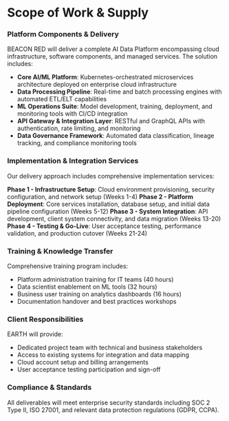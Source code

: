 <!-- DRAFT v0.1 -->
# Scope of Work & Supply

### Platform Components & Delivery

BEACON RED will deliver a complete AI Data Platform encompassing cloud infrastructure, software components, and managed services. The solution includes:

- **Core AI/ML Platform**: Kubernetes-orchestrated microservices architecture deployed on enterprise cloud infrastructure
- **Data Processing Pipeline**: Real-time and batch processing engines with automated ETL/ELT capabilities
- **ML Operations Suite**: Model development, training, deployment, and monitoring tools with CI/CD integration
- **API Gateway & Integration Layer**: RESTful and GraphQL APIs with authentication, rate limiting, and monitoring
- **Data Governance Framework**: Automated data classification, lineage tracking, and compliance monitoring tools

<!-- TODO: Add platform architecture diagram -->

### Implementation & Integration Services

Our delivery approach includes comprehensive implementation services:

**Phase 1 - Infrastructure Setup**: Cloud environment provisioning, security configuration, and network setup (Weeks 1-4)
**Phase 2 - Platform Deployment**: Core services installation, database setup, and initial data pipeline configuration (Weeks 5-12)
**Phase 3 - System Integration**: API development, client system connectivity, and data migration (Weeks 13-20)
**Phase 4 - Testing & Go-Live**: User acceptance testing, performance validation, and production cutover (Weeks 21-24)

### Training & Knowledge Transfer

Comprehensive training program includes:
- Platform administration training for IT teams (40 hours)
- Data scientist enablement on ML tools (32 hours)
- Business user training on analytics dashboards (16 hours)
- Documentation handover and best practices workshops

### Client Responsibilities

EARTH will provide:
- Dedicated project team with technical and business stakeholders
- Access to existing systems for integration and data mapping
- Cloud account setup and billing arrangements
- User acceptance testing participation and sign-off

### Compliance & Standards

All deliverables will meet enterprise security standards including SOC 2 Type II, ISO 27001, and relevant data protection regulations (GDPR, CCPA).